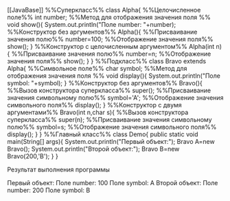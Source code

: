 [[JavaBase]]
%%Суперкласс%%
class Alpha{
%%Целочисленное поле%%
	int number;
%%Метод для отображения значения поля %%
	void show(){
		System.out.println("Поле number: "+number);
%%Конструктор без аргументов%%
		Alpha(){
%%Присваивание значения полю%%
			number=100;
%%Отображение значения поля%%
			show();
		}
%%Конструктор с целочисленным аргументом%%
		Alpha(int n){
%%Присваивание значения полю%%
			number=n;
%%Отображение значения поля%%
			show();
		}
	}
%%Подкласс%%
	class Bravo extends Alpha{
%%Символьное поле%%
		char symbol;
%%Метод для отображения значения поля %%
		void display(){
			System.out.println("Поле symbol: "+symbol);
		}
%%Конструктор без аргументов%%
		Bravo(){
%%Вызов конструктора суперкласса%%
			super();
%%Присваивание значения символьному полю%%
			symbol='A';
%%Отображение значения символьного поля%%
			display();
		}
%%Конструктор с двумя аргументами%%
		Bravo(int n,char s){
%%Вызов конструктора суперкласса%%
			super(n);
%%Присваивание значения символьному полю%%
			symbol=s;
%%Отображение значения символьного поля%%
			display();
		}
	}
%%Главный класс%%
class Demo{
	public static void main(String[] args){
		System.out.println("Первый объект:");
		Bravo A=new Bravo();
		System.out.println("Второй объект:");
		Bravo B=new Bravo(200,'B');
	}
}

Результат выполнения программы

Первый объект:
Поле number: 100
Поле symbol: A
Второй объект:
Поле number: 200
Поле symbol: B